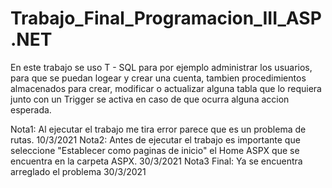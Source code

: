 # Trabajo_Final_Programacion_III_ASP.NET
En este trabajo se uso T - SQL para por ejemplo administrar los usuarios, para que se puedan logear y crear una cuenta, tambien procedimientos almacenados para crear, modificar o actualizar alguna tabla que lo requiera junto con un Trigger se activa en caso de que ocurra alguna accion esperada.

Nota1: Al ejecutar el trabajo me tira error parece que es un problema de rutas. 10/3/2021
Nota2: Antes de ejecutar el trabajo es importante que seleccione "Establecer como paginas de inicio" el Home ASPX que se encuentra en la carpeta ASPX. 30/3/2021
Nota3 Final: Ya se encuentra arreglado el problema 30/3/2021
